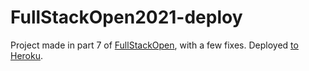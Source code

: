 # FullStackOpen2021-deploy

Project made in part 7 of [FullStackOpen](https://github.com/ze-kel/FullStackOpen2021), with a few fixes. Deployed [to Heroku](https://kirill-fullstack-p7-deploy.herokuapp.com).
